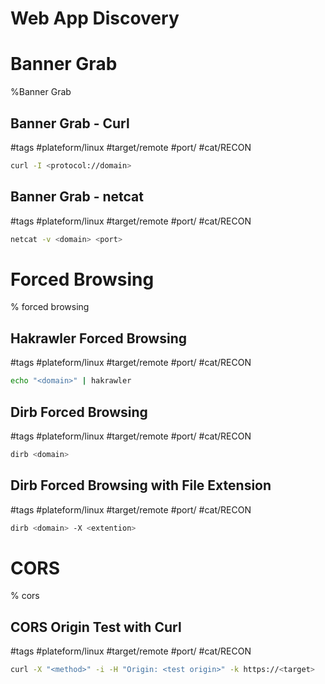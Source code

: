 # Web App Discovery

# Banner Grab
%Banner Grab

## Banner Grab - Curl
#tags #plateform/linux  #target/remote  #port/  #cat/RECON 

```bash
curl -I <protocol://domain>
```

## Banner Grab - netcat
#tags #plateform/linux  #target/remote  #port/  #cat/RECON 

```bash
netcat -v <domain> <port>
```

# Forced Browsing
% forced browsing

## Hakrawler Forced Browsing
#tags #plateform/linux  #target/remote  #port/  #cat/RECON 

```bash
echo "<domain>" | hakrawler
```

## Dirb Forced Browsing
#tags #plateform/linux  #target/remote  #port/  #cat/RECON 

```bash
dirb <domain>
```

## Dirb Forced Browsing with File Extension
#tags #plateform/linux  #target/remote  #port/  #cat/RECON 

```bash
dirb <domain> -X <extention>
```

# CORS
% cors

## CORS Origin Test with Curl
#tags #plateform/linux  #target/remote  #port/  #cat/RECON 

```bash
curl -X "<method>" -i -H "Origin: <test origin>" -k https://<target>
```
